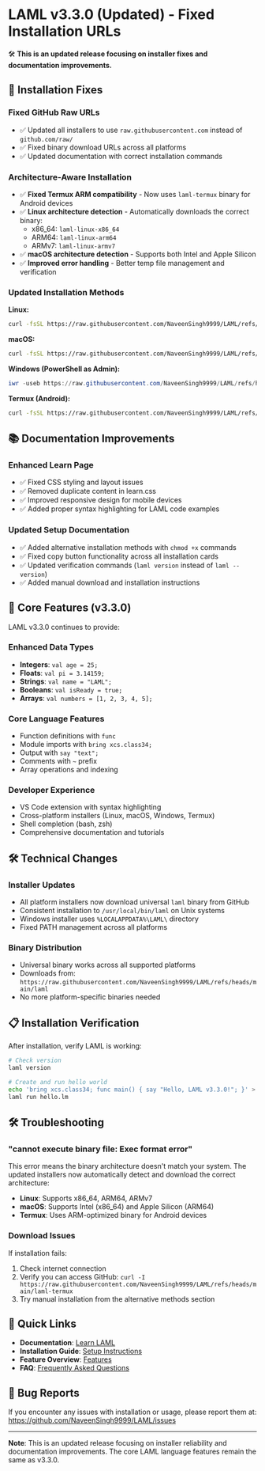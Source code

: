 # LAML v3.3.0 (Updated) - Fixed Installation URLs

🛠️ **This is an updated release focusing on installer fixes and documentation improvements.**

## 🔧 Installation Fixes

### Fixed GitHub Raw URLs
- ✅ Updated all installers to use `raw.githubusercontent.com` instead of `github.com/raw/`
- ✅ Fixed binary download URLs across all platforms
- ✅ Updated documentation with correct installation commands

### Architecture-Aware Installation
- ✅ **Fixed Termux ARM compatibility** - Now uses `laml-termux` binary for Android devices
- ✅ **Linux architecture detection** - Automatically downloads the correct binary:
  - x86_64: `laml-linux-x86_64`
  - ARM64: `laml-linux-arm64` 
  - ARMv7: `laml-linux-armv7`
- ✅ **macOS architecture detection** - Supports both Intel and Apple Silicon
- ✅ **Improved error handling** - Better temp file management and verification

### Updated Installation Methods

**Linux:**
```bash
curl -fsSL https://raw.githubusercontent.com/NaveenSingh9999/LAML/refs/heads/main/installers/linux/install.sh | bash
```

**macOS:**
```bash
curl -fsSL https://raw.githubusercontent.com/NaveenSingh9999/LAML/refs/heads/main/installers/macos/install.sh | bash
```

**Windows (PowerShell as Admin):**
```powershell
iwr -useb https://raw.githubusercontent.com/NaveenSingh9999/LAML/refs/heads/main/installers/windows/install.ps1 | iex
```

**Termux (Android):**
```bash
curl -fsSL https://raw.githubusercontent.com/NaveenSingh9999/LAML/refs/heads/main/installers/termux/install.sh | bash
```

## 📚 Documentation Improvements

### Enhanced Learn Page
- ✅ Fixed CSS styling and layout issues
- ✅ Removed duplicate content in learn.css
- ✅ Improved responsive design for mobile devices
- ✅ Added proper syntax highlighting for LAML code examples

### Updated Setup Documentation
- ✅ Added alternative installation methods with `chmod +x` commands
- ✅ Fixed copy button functionality across all installation cards
- ✅ Updated verification commands (`laml version` instead of `laml --version`)
- ✅ Added manual download and installation instructions

## 🚀 Core Features (v3.3.0)

LAML v3.3.0 continues to provide:

### Enhanced Data Types
- **Integers**: `val age = 25;`
- **Floats**: `val pi = 3.14159;`
- **Strings**: `val name = "LAML";`
- **Booleans**: `val isReady = true;`
- **Arrays**: `val numbers = [1, 2, 3, 4, 5];`

### Core Language Features
- Function definitions with `func`
- Module imports with `bring xcs.class34;`
- Output with `say "text";`
- Comments with `~` prefix
- Array operations and indexing

### Developer Experience
- VS Code extension with syntax highlighting
- Cross-platform installers (Linux, macOS, Windows, Termux)
- Shell completion (bash, zsh)
- Comprehensive documentation and tutorials

## 🛠️ Technical Changes

### Installer Updates
- All platform installers now download universal `laml` binary from GitHub
- Consistent installation to `/usr/local/bin/laml` on Unix systems
- Windows installer uses `%LOCALAPPDATA%\LAML\` directory
- Fixed PATH management across all platforms

### Binary Distribution
- Universal binary works across all supported platforms
- Downloads from: `https://raw.githubusercontent.com/NaveenSingh9999/LAML/refs/heads/main/laml`
- No more platform-specific binaries needed

## 📋 Installation Verification

After installation, verify LAML is working:

```bash
# Check version
laml version

# Create and run hello world
echo 'bring xcs.class34; func main() { say "Hello, LAML v3.3.0!"; }' > hello.lm
laml run hello.lm
```

## 🛠️ Troubleshooting

### "cannot execute binary file: Exec format error"
This error means the binary architecture doesn't match your system. The updated installers now automatically detect and download the correct architecture:

- **Linux**: Supports x86_64, ARM64, ARMv7
- **macOS**: Supports Intel (x86_64) and Apple Silicon (ARM64)  
- **Termux**: Uses ARM-optimized binary for Android devices

### Download Issues
If installation fails:
1. Check internet connection
2. Verify you can access GitHub: `curl -I https://raw.githubusercontent.com/NaveenSingh9999/LAML/refs/heads/main/laml-termux`
3. Try manual installation from the alternative methods section

## 🔗 Quick Links

- **Documentation**: [Learn LAML](https://naveensingh9999.github.io/LAML/learn.html)
- **Installation Guide**: [Setup Instructions](https://naveensingh9999.github.io/LAML/setup.html)
- **Feature Overview**: [Features](https://naveensingh9999.github.io/LAML/features.html)
- **FAQ**: [Frequently Asked Questions](https://naveensingh9999.github.io/LAML/faq.html)

## 🐛 Bug Reports

If you encounter any issues with installation or usage, please report them at:
https://github.com/NaveenSingh9999/LAML/issues

---

**Note**: This is an updated release focusing on installer reliability and documentation improvements. The core LAML language features remain the same as v3.3.0.
